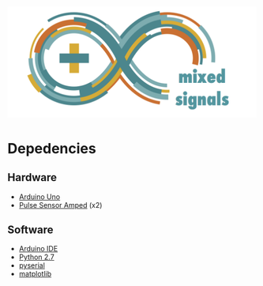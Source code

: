 ![mixedsignals](/images/logo.png)
============

# Depedencies

## Hardware
* [Arduino Uno](http://arduino.cc/en/Main/arduinoBoardUno)
* [Pulse Sensor Amped](http://pulsesensor.myshopify.com/products/pulse-sensor-amped) (x2)

## Software
* [Arduino IDE](http://arduino.cc/en/main/software)
* [Python 2.7](https://www.python.org/download/releases/2.7/)
* [pyserial](https://pypi.python.org/pypi/pyserial)
* [matplotlib](http://matplotlib.org/faq/installing_faq.html)